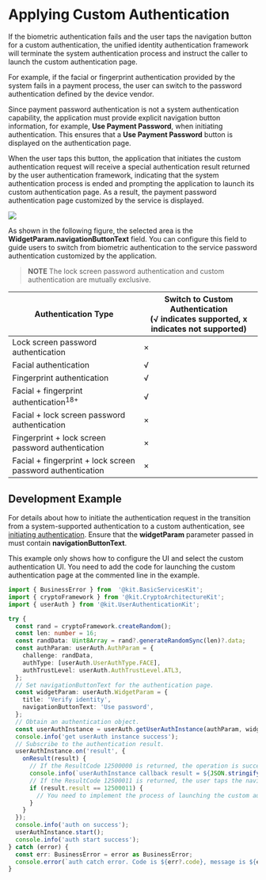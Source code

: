 # Applying Custom Authentication

If the biometric authentication fails and the user taps the navigation button for a custom authentication, the unified identity authentication framework will terminate the system authentication process and instruct the caller to launch the custom authentication page.

For example, if the facial or fingerprint authentication provided by the system fails in a payment process, the user can switch to the password authentication defined by the device vendor.

Since payment password authentication is not a system authentication capability, the application must provide explicit navigation button information, for example, **Use Payment Password**, when initiating authentication. This ensures that a **Use Payment Password** button is displayed on the authentication page.

When the user taps this button, the application that initiates the custom authentication request will receive a special authentication result returned by the user authentication framework, indicating that the system authentication process is ended and prompting the application to launch its custom authentication page. As a result, the payment password authentication page customized by the service is displayed.

<!--RP1-->
![](figures/authentication-widget.png)
<!--RP1End-->

As shown in the following figure, the selected area is the **WidgetParam.navigationButtonText** field. You can configure this field to guide users to switch from biometric authentication to the service password authentication customized by the application.

> **NOTE**
> The lock screen password authentication and custom authentication are mutually exclusive.

| Authentication Type| Switch to Custom Authentication<br>(√ indicates supported, x indicates not supported)| 
| -------- | -------- |
| Lock screen password authentication| × | 
| Facial authentication| √ | 
| Fingerprint authentication| √ | 
| Facial + fingerprint authentication<sup>18+</sup>| √ | 
| Facial + lock screen password authentication| × | 
| Fingerprint + lock screen password authentication| × | 
| Facial + fingerprint + lock screen password authentication| × | 

## Development Example

For details about how to initiate the authentication request in the transition from a system-supported authentication to a custom authentication, see [initiating authentication](start-authentication.md). Ensure that the **widgetParam** parameter passed in must contain **navigationButtonText**.

This example only shows how to configure the UI and select the custom authentication UI. You need to add the code for launching the custom authentication page at the commented line in the example.

```ts
import { BusinessError } from  '@kit.BasicServicesKit';
import { cryptoFramework } from '@kit.CryptoArchitectureKit';
import { userAuth } from '@kit.UserAuthenticationKit';

try {
  const rand = cryptoFramework.createRandom();
  const len: number = 16;
  const randData: Uint8Array = rand?.generateRandomSync(len)?.data;
  const authParam: userAuth.AuthParam = {
    challenge: randData,
    authType: [userAuth.UserAuthType.FACE],
    authTrustLevel: userAuth.AuthTrustLevel.ATL3,
  };
  // Set navigationButtonText for the authentication page.
  const widgetParam: userAuth.WidgetParam = {
    title: 'Verify identity',
    navigationButtonText: 'Use password',
  };
  // Obtain an authentication object.
  const userAuthInstance = userAuth.getUserAuthInstance(authParam, widgetParam);
  console.info('get userAuth instance success');
  // Subscribe to the authentication result.
  userAuthInstance.on('result', {
    onResult(result) {
      // If the ResultCode 12500000 is returned, the operation is successful.
      console.info(`userAuthInstance callback result = ${JSON.stringify(result)}`);
      // If the ResultCode 12500011 is returned, the user taps the navigation button to switch to the custom authentication page.
      if (result.result == 12500011) {
        // You need to implement the process of launching the custom authentication page.
      }
    }
  });
  console.info('auth on success');
  userAuthInstance.start();
  console.info('auth start success');
} catch (error) {
  const err: BusinessError = error as BusinessError;
  console.error(`auth catch error. Code is ${err?.code}, message is ${err?.message}`);
}
```
